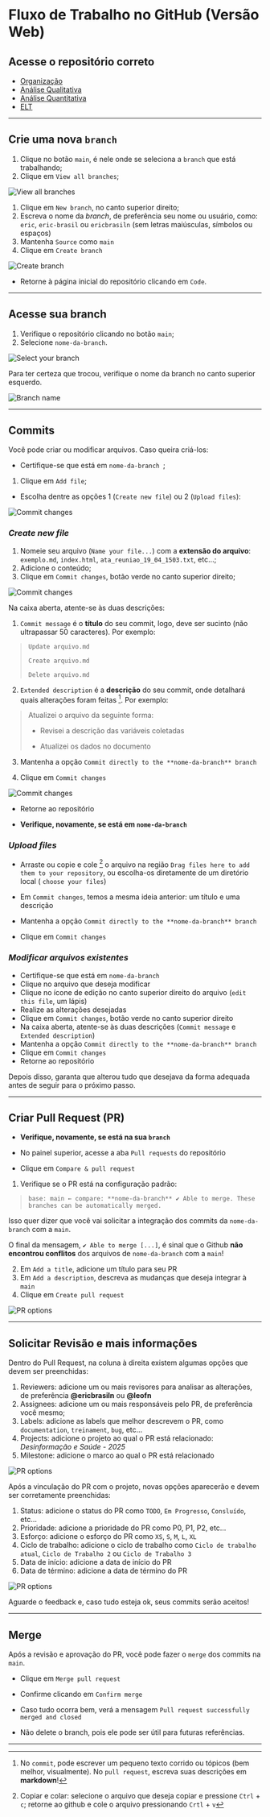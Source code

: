 # Fluxo de Trabalho no GitHub (Versão Web)

## Acesse o repositório correto

- [Organização](https://github.com/LABHDUFBA/ds25-organizacao)
- [Análise Qualitativa](https://github.com/LABHDUFBA/ds25-analise-quali)
- [Análise Quantitativa](https://github.com/LABHDUFBA/ds25-analise-quanti)
- [ELT](https://github.com/LABHDUFBA/ds25-elt)

---

## Crie uma nova `branch`

1. Clique no botão `main`, é nele onde se seleciona a `branch` que está trabalhando;
2. Clique em `View all branches`;

![View all branches](imgs/gh01.jpeg)

1. Clique em `New branch`, no canto superior direito;
2. Escreva o nome da _branch_, de preferência seu nome ou usuário, como: `eric`, `eric-brasil` ou `ericbrasiln` (sem letras maiúsculas, símbolos ou espaços)
3. Mantenha `Source` como `main`
4. Clique em `Create branch`

![Create branch](imgs/gh02.jpeg)

- Retorne à página inicial do repositório clicando em `Code`.

---

## Acesse sua branch

1. Verifique o repositório clicando no botão `main`;
2. Selecione `nome-da-branch`.

![Select your branch](imgs/gh03.jpeg)

Para ter certeza que trocou, verifique o nome da branch no canto superior esquerdo.

![Branch name](imgs/gh04.jpeg)

---

## Commits 

Você pode criar ou modificar arquivos. Caso queira criá-los:

- Certifique-se que está em `nome-da-branch `;
1. Clique em `Add file`;
- Escolha dentre as opções 1 (`Create new file`) ou 2 (`Upload files`):

![Commit changes](imgs/gh05.jpeg)

### *Create new file*

1. Nomeie seu arquivo (`Name your file...`) com a **extensão do arquivo**: `exemplo.md`, `index.html`, `ata_reuniao_19_04_1503.txt`, etc...;
2. Adicione o conteúdo;
3. Clique em `Commit changes`, botão verde no canto superior direito;

![Commit changes](imgs/gh06.jpeg)

Na caixa aberta, atente-se às duas descrições:

1. `Commit message` é o **título** do seu commit, logo, deve ser sucinto (não ultrapassar 50 caracteres). Por exemplo: 

>`Update arquivo.md`
>
>`Create arquivo.md`
>
>`Delete arquivo.md`

2. `Extended description` é a **descrição** do seu commit, onde detalhará quais alterações foram feitas [^1]. Por exemplo:

[^1]: No `commit`, pode escrever um pequeno texto corrido ou tópicos (bem melhor, visualmente). No `pull request`, escreva suas descrições em **markdown**!

>Atualizei o arquivo da seguinte forma:
>
>- Revisei a descrição das variáveis coletadas
>
>- Atualizei os dados no documento

3. Mantenha a opção `Commit directly to the **nome-da-branch** branch`

4.  Clique em `Commit changes`

![Commit changes](imgs/gh07.jpeg)

- Retorne ao repositório

- **Verifique, novamente, se está em `nome-da-branch`**

### *Upload files*

- Arraste ou copie e cole [^2] o arquivo na região `Drag files here to add them to your repository`, ou escolha-os diretamente de um diretório local ( `choose your files`)

[^2]: Copiar e colar: selecione o arquivo que deseja copiar e pressione `Ctrl` + `c`; retorne ao github e cole o arquivo pressionando `Crtl` + `v`

- Em `Commit changes`, temos a mesma ideia anterior: um título e uma descrição

- Mantenha a opção `Commit directly to the **nome-da-branch** branch`

-  Clique em `Commit changes`

### *Modificar arquivos existentes*

- Certifique-se que está em `nome-da-branch `
- Clique no arquivo que deseja modificar
- Clique no ícone de edição no canto superior direito do arquivo (`edit this file`, um lápis)
- Realize as alterações desejadas
- Clique em `Commit changes`, botão verde no canto superior direito
- Na caixa aberta, atente-se às duas descrições (`Commit message` e `Extended description`)
- Mantenha a opção `Commit directly to the **nome-da-branch** branch`
- Clique em `Commit changes`
- Retorne ao repositório

Depois disso, garanta que alterou tudo que desejava da forma adequada antes de seguir para o próximo passo.

---

## Criar Pull Request (PR)

- **Verifique, novamente, se está na sua `branch`**

- No painel superior, acesse a aba `Pull requests` do repositório

- Clique em `Compare & pull request`

1. Verifique se o PR está na configuração padrão:

>`base: main ← compare: **nome-da-branch** ✔️ Able to merge. These branches can be automatically merged.`

Isso quer dizer que você vai solicitar a integração dos commits da `nome-da-branch` com a `main`.

O final da mensagem, `✔️ Able to merge [...]`, é sinal que o Github **não encontrou conflitos** dos arquivos de `nome-da-branch` com a `main`!

2. Em `Add a title`, adicione um título para seu PR
3. Em `Add a description`, descreva as mudanças que deseja integrar à `main` 
4. Clique em `Create pull request`

![PR options](imgs/gh08.jpeg)

---

## Solicitar Revisão e mais informações

Dentro do Pull Request, na coluna à direita existem algumas opções que devem ser preenchidas:

1. Reviewers: adicione um ou mais revisores para analisar as alterações, de preferência **@ericbrasiln** ou **@leofn**
2. Assignees: adicione um ou mais responsáveis pelo PR, de preferência você mesmo;
3. Labels: adicione as labels que melhor descrevem o PR, como `documentation`, `treinament`, `bug`, etc...
4. Projects: adicione o projeto ao qual o PR está relacionado: *Desinformação e Saúde - 2025*
5. Milestone: adicione o marco ao qual o PR está relacionado

![PR options](imgs/gh09.jpeg)

Após a vinculação do PR com o projeto, novas opções aparecerão e devem ser corretamente preenchidas:

1. Status: adicione o status do PR como `TODO`, `Em Progresso`, `Consluído`, etc...
2. Prioridade: adicione a prioridade do PR como P0, P1, P2, etc...
3. Esforço: adicione o esforço do PR como `XS`, `S`, `M`, `L`, `XL`
4. Ciclo de trabalho: adicione o ciclo de trabalho como `Ciclo de trabalho atual`, `Ciclo de Trabalho 2` ou `Ciclo de Trabalho 3`
5. Data de início: adicione a data de início do PR
6. Data de término: adicione a data de término do PR

![PR options](imgs/gh10.jpeg)

Aguarde o feedback e, caso tudo esteja ok, seus commits serão aceitos!

---

## Merge

Após a revisão e aprovação do PR, você pode fazer o `merge` dos commits na `main`.

- Clique em `Merge pull request`

- Confirme clicando em `Confirm merge`

- Caso tudo ocorra bem, verá a mensagem `Pull request successfully merged and closed`

- Não delete o branch, pois ele pode ser útil para futuras referências.

---
